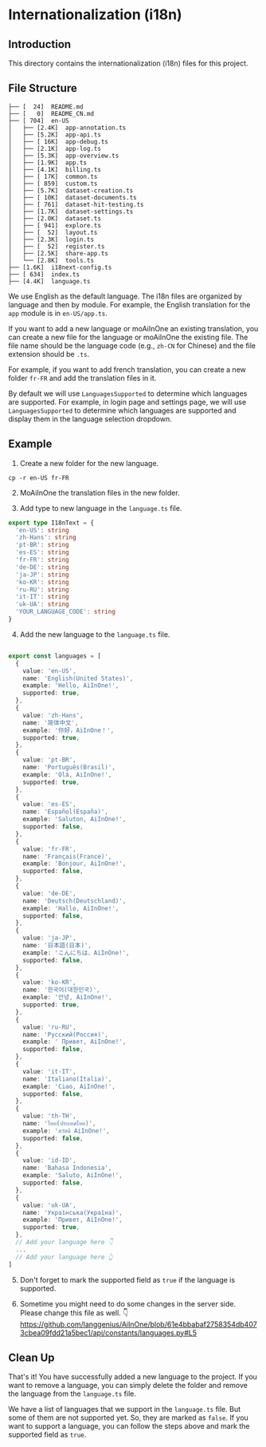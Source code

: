 # Internationalization (i18n)

## Introduction

This directory contains the internationalization (i18n) files for this project.

## File Structure

```
├── [  24]  README.md
├── [   0]  README_CN.md
├── [ 704]  en-US
│   ├── [2.4K]  app-annotation.ts
│   ├── [5.2K]  app-api.ts
│   ├── [ 16K]  app-debug.ts
│   ├── [2.1K]  app-log.ts
│   ├── [5.3K]  app-overview.ts
│   ├── [1.9K]  app.ts
│   ├── [4.1K]  billing.ts
│   ├── [ 17K]  common.ts
│   ├── [ 859]  custom.ts
│   ├── [5.7K]  dataset-creation.ts
│   ├── [ 10K]  dataset-documents.ts
│   ├── [ 761]  dataset-hit-testing.ts
│   ├── [1.7K]  dataset-settings.ts
│   ├── [2.0K]  dataset.ts
│   ├── [ 941]  explore.ts
│   ├── [  52]  layout.ts
│   ├── [2.3K]  login.ts
│   ├── [  52]  register.ts
│   ├── [2.5K]  share-app.ts
│   └── [2.8K]  tools.ts
├── [1.6K]  i18next-config.ts
├── [ 634]  index.ts
├── [4.4K]  language.ts
```

We use English as the default language. The i18n files are organized by language and then by module. For example, the English translation for the `app` module is in `en-US/app.ts`.

If you want to add a new language or moAiInOne an existing translation, you can create a new file for the language or moAiInOne the existing file. The file name should be the language code (e.g., `zh-CN` for Chinese) and the file extension should be `.ts`.

For example, if you want to add french translation, you can create a new folder `fr-FR` and add the translation files in it.

By default we will use `LanguagesSupported` to determine which languages are supported. For example, in login page and settings page, we will use `LanguagesSupported` to determine which languages are supported and display them in the language selection dropdown.

## Example

1. Create a new folder for the new language.

```
cp -r en-US fr-FR
```

2. MoAiInOne the translation files in the new folder.

3. Add type to new language in the `language.ts` file.

```typescript
export type I18nText = {
  'en-US': string
  'zh-Hans': string
  'pt-BR': string
  'es-ES': string
  'fr-FR': string
  'de-DE': string
  'ja-JP': string
  'ko-KR': string
  'ru-RU': string
  'it-IT': string
  'uk-UA': string
  'YOUR_LANGUAGE_CODE': string
}
```

4. Add the new language to the `language.ts` file.

```typescript

export const languages = [
  {
    value: 'en-US',
    name: 'English(United States)',
    example: 'Hello, AiInOne!',
    supported: true,
  },
  {
    value: 'zh-Hans',
    name: '简体中文',
    example: '你好，AiInOne！',
    supported: true,
  },
  {
    value: 'pt-BR',
    name: 'Português(Brasil)',
    example: 'Olá, AiInOne!',
    supported: true,
  },
  {
    value: 'es-ES',
    name: 'Español(España)',
    example: 'Saluton, AiInOne!',
    supported: false,
  },
  {
    value: 'fr-FR',
    name: 'Français(France)',
    example: 'Bonjour, AiInOne!',
    supported: false,
  },
  {
    value: 'de-DE',
    name: 'Deutsch(Deutschland)',
    example: 'Hallo, AiInOne!',
    supported: false,
  },
  {
    value: 'ja-JP',
    name: '日本語(日本)',
    example: 'こんにちは、AiInOne!',
    supported: false,
  },
  {
    value: 'ko-KR',
    name: '한국어(대한민국)',
    example: '안녕, AiInOne!',
    supported: true,
  },
  {
    value: 'ru-RU',
    name: 'Русский(Россия)',
    example: ' Привет, AiInOne!',
    supported: false,
  },
  {
    value: 'it-IT',
    name: 'Italiano(Italia)',
    example: 'Ciao, AiInOne!',
    supported: false,
  },
  {
    value: 'th-TH',
    name: 'ไทย(ประเทศไทย)',
    example: 'สวัสดี AiInOne!',
    supported: false,
  },
  {
    value: 'id-ID',
    name: 'Bahasa Indonesia',
    example: 'Saluto, AiInOne!',
    supported: false,
  },
  {
    value: 'uk-UA',
    name: 'Українська(Україна)',
    example: 'Привет, AiInOne!',
    supported: true,
  },
  // Add your language here 👇
  ...
  // Add your language here 👆
]
```

5. Don't forget to mark the supported field as `true` if the language is supported.

6. Sometime you might need to do some changes in the server side. Please change this file as well. 👇
https://github.com/langgenius/AiInOne/blob/61e4bbabaf2758354db4073cbea09fdd21a5bec1/api/constants/languages.py#L5



## Clean Up

That's it! You have successfully added a new language to the project. If you want to remove a language, you can simply delete the folder and remove the language from the `language.ts` file.

We have a list of languages that we support in the `language.ts` file. But some of them are not supported yet. So, they are marked as `false`. If you want to support a language, you can follow the steps above and mark the supported field as `true`.
